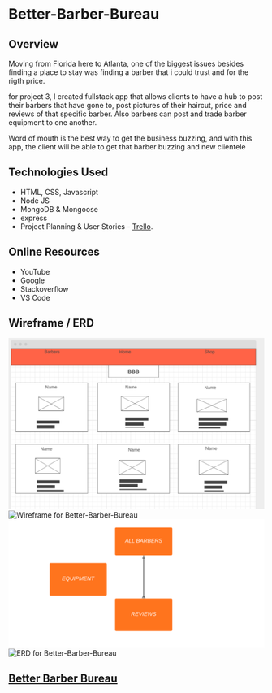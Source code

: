 # Better-Barber-Bureau
 

## Overview
Moving from Florida here to Atlanta, one of the biggest issues besides finding a place to stay was finding a barber that i could trust and for the rigth price.

for project 3, I created fullstack app that allows clients to have a hub to post their barbers that have gone to, post pictures of their haircut, price and reviews of that specific barber. Also barbers can post and trade barber equipment to one another. 

Word of mouth is the best way to get the business buzzing, and with this app, the client will be able to get that barber buzzing and new clientele
 

## Technologies Used
* HTML, CSS, Javascript
* Node JS
* MongoDB & Mongoose
* express
* Project Planning & User Stories - [Trello](https://trello.com/b/9mXiZtsk/better-barber-bureau).

## Online Resources
* YouTube
* Google
* Stackoverflow
* VS Code

## Wireframe / ERD
![](images/wireframe.jpg)
![Wireframe for Better-Barber-Bureau](https://wireframe.cc//pro/edit/305848)
![](images/ERD.png) 
![ERD for Better-Barber-Bureau](https://www.lucidchart.com/invitations/accept/05772575-2721-419c-a6bc-268a4b5e38b8)
## [Better Barber Bureau](https://stark-plains-92602.herokuapp.com/)
